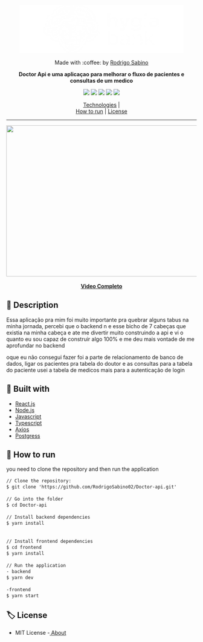 <p align="center">
  <img width="434" height="127" src="https://github.com/RodrigoSabino02/Doctor-api/blob/main/frontend/src/assets/hygia_branco.png">
</p>

<p align="center">
  Made with :coffee: by <a href="https://www.linkedin.com/in/rodrigo-sabino/" target="_blank"> Rodrigo Sabino </a> 
</p>

__<p align="center">Doctor Api e uma aplicaçao para melhorar o fluxo de pacientes e consultas de um medico</p>__

<p align="center">
  <img src="https://img.shields.io/github/last-commit/RodrigoSabino02/Doctor-api"> 
  <img src="https://img.shields.io/github/languages/top/RodrigoSabino02/Doctor-api"> 
  <img src="https://img.shields.io/github/languages/count/RodrigoSabino02/Doctor-api"> 
  <img src="https://img.shields.io/github/repo-size/RodrigoSabino02/Doctor-api"> 
  <img src="https://img.shields.io/badge/License-MIT-green.svg"> 
</p>

<div  align="center">

  [Technologies](#construction_worker-built-with) |  
  [How to run](#triangular_flag_on_post-how-to-run) |
  [License](#label-license)
  
</div>

<hr>
<p align="center">
  <img src="https://media.giphy.com/media/o6bQEhB7sLvhGSx7x9/giphy.gif" width="800" height="400"/>
</p>
<p align="center">
<a  href="https://youtu.be/zfImSPFrOlo"><strong>Video Completo</strong></a>
</p>

## :pushpin: Description

<p>
  Essa aplicação pra mim foi muito importante pra quebrar alguns tabus na minha jornada,
  percebi que o backend n e esse bicho de 7 cabeças que existia na minha cabeça e ate me
  divertir muito construindo a api e vi o quanto eu sou capaz de construir algo 100% e
  me deu mais vontade de me aprofundar no backend
  
  oque eu não consegui fazer foi a parte de relacionamento de banco de dados, 
  ligar os pacientes pra tabela do doutor e as consultas para a tabela do paciente
  usei a tabela de medicos mais para a autenticação de login
</p>

## :construction_worker: Built with
<ul>
    <li><a href="https://pt-br.reactjs.org/">React.js</a></li>
    <li><a href="https://nodejs.org/en/">Node.js</a></li>
    <li><a href="https://developer.mozilla.org/pt-BR/docs/Web/JavaScript">Javascript</a></li>
    <li><a href="https://www.typescriptlang.org/docs/">Typescript</a></li>
    <li><a href="https://www.npmjs.com/package/axios">Axios</a></li>
    <li><a href="https://www.postgresql.org/docs/">Postgress</a></li>
</ul>




## :triangular_flag_on_post: How to run 

<p>you need to clone the repository and then run the application</p>

``` 
// Clone the repository:
$ git clone 'https://github.com/RodrigoSabino02/Doctor-api.git'

// Go into the folder
$ cd Doctor-api

// Install backend dependencies
$ yarn install


// Install frontend dependencies
$ cd frontend
$ yarn install

// Run the application
- backend
$ yarn dev

-frontend
$ yarn start

```

## :label: License
<ul>
  <li> MIT License -<a href="https://github.com/RodrigoSabino02/Doctor-api/blob/master/LICENSE"> About </a></li>
</ul>
